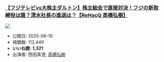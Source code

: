### [【フジテレビvs大株主ダルトン】株主総会で直接対決！フジの新取締役は誰？清水社長の進退は？【ReHacQ 高橋弘樹】](https://www.youtube.com/watch?v=n9ccCtYe018)
[![](https://img.youtube.com/vi/n9ccCtYe018/sddefault.jpg)](https://www.youtube.com/watch?v=n9ccCtYe018)
-   公開日: 2025-06-16
-   視聴数: 112,449
-   **いいね数: 1,321**
-   出演者: 西田真澄, [高橋弘樹](/rehacq_fan/people/高橋弘樹 "wikilink")
